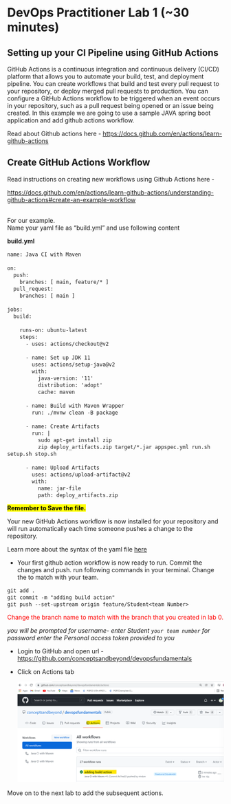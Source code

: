 # DevOps Practitioner Lab 1 (~30 minutes)

## Setting up your CI Pipeline using GitHub Actions 

GitHub Actions is a continuous integration and continuous delivery (CI/CD) platform that allows you to automate your build, test, and deployment pipeline. You can create workflows that build and test every pull request to your repository, or deploy merged pull requests to production. 
You can configure a GitHub Actions workflow to be triggered when an event occurs in your repository, such as a pull request being opened or an issue being created. In this example we are going to use a sample JAVA spring boot application and add github actions workflow.


Read about Github actions here - https://docs.github.com/en/actions/learn-github-actions
<br>

## Create GitHub Actions Workflow
Read instructions on creating new workflows using Github Actions here - 

https://docs.github.com/en/actions/learn-github-actions/understanding-github-actions#create-an-example-workflow


<br>
For our example. <br>
Name your yaml file as “build.yml” and use following content </p>

**build.yml**
```
name: Java CI with Maven

on:
  push:
    branches: [ main, feature/* ]
  pull_request:
    branches: [ main ]

jobs:
  build:

    runs-on: ubuntu-latest
    steps:
      - uses: actions/checkout@v2

      - name: Set up JDK 11
        uses: actions/setup-java@v2
        with:
          java-version: '11'
          distribution: 'adopt'
          cache: maven
  
      - name: Build with Maven Wrapper
        run: ./mvnw clean -B package
        
      - name: Create Artifacts
        run: |
          sudo apt-get install zip
          zip deploy_artifacts.zip target/*.jar appspec.yml run.sh setup.sh stop.sh
          
      - name: Upload Artifacts
        uses: actions/upload-artifact@v2
        with:
          name: jar-file
          path: deploy_artifacts.zip

```         
<mark> <b>Remember to Save the file.</b>

Your new GitHub Actions workflow is now installed for your repository and will run automatically each time someone pushes a change to the repository. 

Learn more about the syntax of the yaml file [here](https://docs.github.com/en/actions/learn-github-actions/understanding-github-actions)


* Your first github action workflow is now ready to run. Commit the changes and push.
run following commands in your terminal. Change the <team Number> to match with your team.
```
git add .
git commit -m "adding build action"
git push --set-upstream origin feature/Student<team Number>
```
 <span style="color:red">Change the branch name to match with the branch that you created in lab 0.</span>

*you will be prompted for username- enter Student ``` your team number ```
for password enter the Personal access token provided to you*

* Login to GitHub and open url - <https://github.com/conceptsandbeyond/devopsfundamentals>
* Click on Actions tab

   ![](static/lab1-2.png)



Move on to the next lab to add the subsequent actions.










